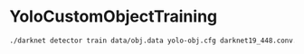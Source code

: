 # YoloCustomObjectTraining

```sh
./darknet detector train data/obj.data yolo-obj.cfg darknet19_448.conv.23
```
